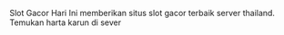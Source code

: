 Slot Gacor Hari Ini
memberikan situs slot gacor terbaik server thailand. Temukan harta karun di sever

